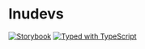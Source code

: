 # Inudevs
[![Storybook](https://cdn.jsdelivr.net/gh/storybookjs/brand@master/badge/badge-storybook.svg)]() [![Typed with TypeScript](https://badgen.net/badge/icon/Typed?icon=typescript&label&labelColor=555555&color=blue)](https://github.com/microsoft/TypeScript)
